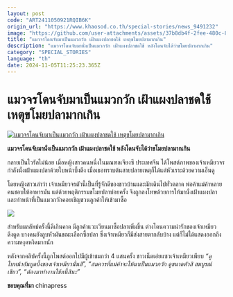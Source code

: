 ```yaml
---
layout: post
code: "ART2411050921RQIB6K"
origin_url: "https://www.khaosod.co.th/special-stories/news_9491232"
image: "https://github.com/user-attachments/assets/37b8db4f-2fee-480c-817e-324cbf37d6a7"
title: "แมวจรโดนจับมาเป็นแมวกวัก เฝ้าแผงปลาชดใช้ เหตุขโมยปลามากเกิน"
description: "แมวจรโดนจับมานั่งเป็นแมวกวัก เฝ้าแผงปลาชดใช้ หลังโดนจับได้ว่าขโมยปลามากเกิน"
category: "SPECIAL_STORIES"
language: "th"
date: 2024-11-05T11:25:23.365Z
---
```


# แมวจรโดนจับมาเป็นแมวกวัก เฝ้าแผงปลาชดใช้ เหตุขโมยปลามากเกิน

[![แมวจรโดนจับมาเป็นแมวกวัก เฝ้าแผงปลาชดใช้ เหตุขโมยปลามากเกิน](https://www.khaosod.co.th/wpapp/uploads/2024/11/cat1105-1w.jpg "แมวจรโดนจับมาเป็นแมวกวัก เฝ้าแผงปลาชดใช้ เหตุขโมยปลามากเกิน")](https://www.khaosod.co.th/wpapp/uploads/2024/11/cat1105-1w.jpg)

**แมวจรโดนจับมานั่งเป็นแมวกวัก เฝ้าแผงปลาชดใช้ หลังโดนจับได้ว่าขโมยปลามากเกิน**

กลายเป็นไวรัลไม่น้อย เมื่อหญิงสาวคนหนึ่งในมณฑลเจียงซี ประเทศจีน ได้โพสต์ภาพของเจ้าเหมียวจรกำลังนั่งเฝ้าแผงปลาด้วยใบหน้าบึ้งตึง เมื่อเธอทราบต้นสายปลายเหตุก็ได้แต่หัวเราะด้วยความเอ็นดู

โดยหญิงสาวเล่าว่า เจ้าเหมียวจรตัวนี้เป็นที่รู้จักดีของชาวบ้านและมักเดินไปทั่วตลาด พ่อค้าแม่ค้าหลายคนชอบให้อาหารมัน แต่ด้วยพฤติกรรมขโมยปลาบ่อยครั้ง จึงถูกลงโทษด้วยการให้มานั่งเฝ้าแผงปลา และทำหน้าที่เป็นแมวกวักคอยเชิญชวนลูกค้าให้เข้ามาซื้อ

[![](https://www.khaosod.co.th/wpapp/uploads/2024/11/cat1105-1.jpg)](https://www.khaosod.co.th/wpapp/uploads/2024/11/cat1105-1.jpg)

สำหรับผลลัพธ์ครั้งนี้ดีเกินคาด มีลูกค้าแวะเวียนมาซื้อปลาเพิ่มขึ้น ต่างโดนความน่ารักของเจ้าเหมียวดึงดูด บางคนยังลูบหัวมันขณะเลือกซื้อปลา ซึ่งเจ้าเหมียวก็มีส่งสายตากลับบ้าง แต่ก็ไม่ได้แสดงออกถึงความหงุดหงิดมากนัก

หลังจากคลิปครั้งนี้ถูกโพสต์ออกไปมีผู้เข้าชมกว่า 4 แสนครั้ง ชาวเน็ตเอ่ยแซวเจ้าเหมียวเพียบ _“ดูใบหน้าอันบูดบึ้งของเจ้าเหมียวนั่นสิ”, “สมควรที่แม่ค้าจะให้มาเป็นแมวกวัก ดูขนาดตัวสิ สมบูรณ์เชียว”, “ต้องมาทำงานใช้หนี้สินะ”_

**ขอบคุณที่มา** chinapress